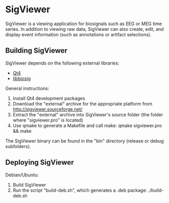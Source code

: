 SigViewer
=========

SigViewer is a viewing application for biosignals such as EEG or MEG time series. In addition to viewing raw data, SigViewer can also create, edit, and display event information (such as annotations or artifact selections).


Building SigViewer
------------------

SigViewer depends on the following external libraries:

- [Qt4](http://download.qt.io/archive/qt/4.8/4.8.6/)
- [libbiosig](http://biosig.sourceforge.net/)

General instructions:

1. Install Qt4 development packages
2. Download the "external" archive for the appropriate platform from http://sigviewer.sourceforge.net/
3. Extract the "external" archive into SigViewer's source folder (the folder where "sigviewer.pro" is located)
4. Use qmake to generate a Makefile and call make:
        qmake sigviewer.pro && make

The SigViewer binary can be found in the "bin" directory (release or debug subfolders).


Deploying SigViewer
-------------------

Debian/Ubuntu:
1. Build SigViewer
2. Run the script "build-deb.sh", which generates a .deb package:
        ./build-deb.sh
